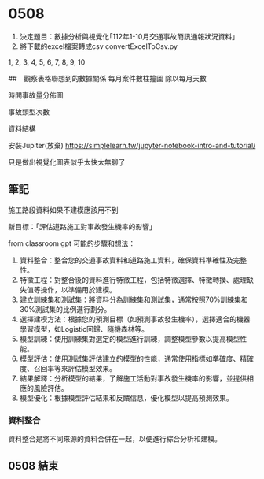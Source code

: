 # 0508
1. 決定題目：數據分析與視覺化｢112年1-10月交通事故簡訊通報狀況資料｣
2. 將下載的excel檔案轉成csv
    convertExcelToCsv.py

1, 2, 3, 4, 5, 6, 7, 8, 9, 10

##　觀察表格聯想到的數據關係
每月案件數柱撞圖
    除以每月天數

時間事故量分佈圖

事故類型次數

資料結構

安裝Jupiter(放棄)
https://simplelearn.tw/jupyter-notebook-intro-and-tutorial/

只是做出視覺化圖表似乎太快太無聊了

## 筆記
施工路段資料如果不建模應該用不到

新目標：「評估道路施工對事故發生機率的影響」

from classroom gpt
可能的步驟和想法：
1. 資料整合：整合您的交通事故資料和道路施工資料，確保資料準確性及完整性。
2. 特徵工程：對整合後的資料進行特徵工程，包括特徵選擇、特徵轉換、處理缺失值等操作，以準備用於建模。
3. 建立訓練集和測試集：將資料分為訓練集和測試集，通常按照70%訓練集和30%測試集的比例進行劃分。
4. 選擇建模方法：根據您的預測目標（如預測事故發生機率），選擇適合的機器學習模型，如Logistic回歸、隨機森林等。
5. 模型訓練：使用訓練集對選定的模型進行訓練，調整模型參數以提高模型性能。
6. 模型評估：使用測試集評估建立的模型的性能，通常使用指標如準確度、精確度、召回率等來評估模型效果。
7. 結果解釋：分析模型的結果，了解施工活動對事故發生機率的影響，並提供相應的風險評估。
8. 模型優化：根據模型評估結果和反饋信息，優化模型以提高預測效果。

### 資料整合
資料整合是將不同來源的資料合併在一起，以便進行綜合分析和建模。

## 0508 結束